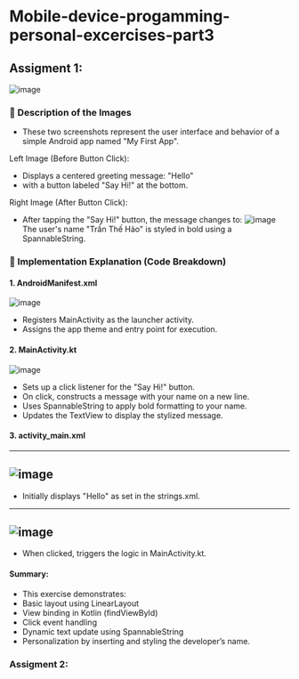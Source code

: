 
# Mobile-device-progamming-personal-excercises-part3
## Assigment 1: 
![image](https://github.com/user-attachments/assets/3fac2dc5-061c-4487-a469-f947d29504c2)

### 📱 Description of the Images

- These two screenshots represent the user interface and behavior of a simple Android app named "My First App".

Left Image (Before Button Click):
- Displays a centered greeting message:
"Hello"
- with a button labeled "Say Hi!" at the bottom.

Right Image (After Button Click):
- After tapping the "Say Hi!" button, the message changes to:
![image](https://github.com/user-attachments/assets/08e99fc4-be7a-46ec-b2f9-29930dd960c7)
The user's name "Trần Thế Hảo" is styled in bold using a SpannableString.
### 🧠 Implementation Explanation (Code Breakdown)
#### 1. AndroidManifest.xml
![image](https://github.com/user-attachments/assets/3c7ed086-4836-4b37-889f-d84629e38f1a)
- Registers MainActivity as the launcher activity.
- Assigns the app theme and entry point for execution.
#### 2. MainActivity.kt
![image](https://github.com/user-attachments/assets/31b5a344-e0ce-44e4-8e51-960390d72d2d)
- Sets up a click listener for the "Say Hi!" button.
- On click, constructs a message with your name on a new line.
- Uses SpannableString to apply bold formatting to your name.
- Updates the TextView to display the stylized message.
#### 3. activity_main.xml
------------
![image](https://github.com/user-attachments/assets/d8d82e44-7021-422b-8717-74380ee437b4)
---------------
- Initially displays "Hello" as set in the strings.xml.
-------------
![image](https://github.com/user-attachments/assets/4a98af7c-5b6a-499e-9e7d-549810dec112)
--------------
- When clicked, triggers the logic in MainActivity.kt.
#### Summary:
- This exercise demonstrates:
- Basic layout using LinearLayout
- View binding in Kotlin (findViewById)
- Click event handling
- Dynamic text update using SpannableString
- Personalization by inserting and styling the developer’s name.
### Assigment 2: 


